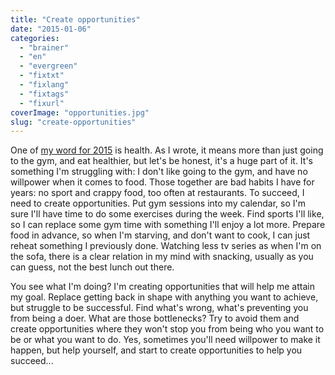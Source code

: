 ```yaml
---
title: "Create opportunities"
date: "2015-01-06"
categories: 
  - "brainer"
  - "en"
  - "evergreen"
  - "fixtxt"
  - "fixlang"
  - "fixtags"
  - "fixurl"
coverImage: "opportunities.jpg"
slug: "create-opportunities"
---
```


One of [my word for 2015](http://fred.dev/My-3-words-for-2015/ "My 3 words for 2015") is health. As I wrote, it means more than just going to the gym, and eat healthier, but let's be honest, it's a huge part of it. It's something I'm struggling with: I don't like going to the gym, and have no willpower when it comes to food. Those together are bad habits I have for years: no sport and crappy food, too often at restaurants. To succeed, I need to create opportunities. Put gym sessions into my calendar, so I'm sure I'll have time to do some exercises during the week. Find sports I'll like, so I can replace some gym time with something I'll enjoy a lot more. Prepare food in advance, so when I'm starving, and don't want to cook, I can just reheat something I previously done. Watching less tv series as when I'm on the sofa, there is a clear relation in my mind with snacking, usually as you can guess, not the best lunch out there.

You see what I'm doing? I'm creating opportunities that will help me attain my goal. Replace getting back in shape with anything you want to achieve, but struggle to be successful. Find what's wrong, what's preventing you from being a doer. What are those bottlenecks? Try to avoid them and create opportunities where they won't stop you from being who you want to be or what you want to do. Yes, sometimes you'll need willpower to make it happen, but help yourself, and start to create opportunities to help you succeed...
